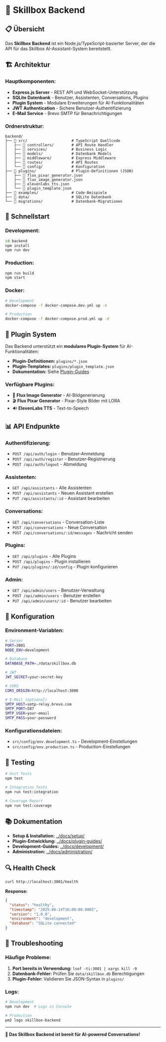 # 🔧 Skillbox Backend

## 📋 Übersicht

Das **Skillbox Backend** ist ein Node.js/TypeScript-basierter Server, der die API für das Skillbox AI-Assistant-System bereitstellt.

## 🏗️ Architektur

### **Hauptkomponenten:**
- **Express.js Server** - REST API und WebSocket-Unterstützung
- **SQLite Datenbank** - Benutzer, Assistenten, Conversations, Plugins
- **Plugin System** - Modulare Erweiterungen für AI-Funktionalitäten
- **JWT Authentication** - Sichere Benutzer-Authentifizierung
- **E-Mail Service** - Brevo SMTP für Benachrichtigungen

### **Ordnerstruktur:**
```
backend/
├── 📁 src/                    # TypeScript Quellcode
│   ├── 📁 controllers/        # API Route Handler
│   ├── 📁 services/           # Business Logic
│   ├── 📁 models/             # Datenbank Models
│   ├── 📁 middleware/         # Express Middleware
│   ├── 📁 routes/             # API Routes
│   └── 📁 config/             # Konfiguration
├── 📁 plugins/                # Plugin-Definitionen (JSON)
│   ├── 📄 flux_pixar_generator.json
│   ├── 📄 flux_image_generator.json
│   ├── 📄 elevenlabs_tts.json
│   └── 📄 plugin_template.json
├── 📁 examples/               # Code-Beispiele
├── 📁 data/                   # SQLite Datenbank
└── 📁 migrations/             # Datenbank-Migrationen
```

## 🚀 Schnellstart

### **Development:**
```bash
cd backend
npm install
npm run dev
```

### **Production:**
```bash
npm run build
npm start
```

### **Docker:**
```bash
# Development
docker-compose -f docker-compose.dev.yml up -d

# Production  
docker-compose -f docker-compose.prod.yml up -d
```

## 🔌 Plugin System

Das Backend unterstützt ein **modulares Plugin-System** für AI-Funktionalitäten:

- **Plugin-Definitionen:** `plugins/*.json`
- **Plugin-Templates:** `plugins/plugin_template.json`
- **Dokumentation:** Siehe [Plugin-Guides](../docs/plugin-guides/)

### **Verfügbare Plugins:**
- 🎨 **Flux Image Generator** - AI-Bildgenerierung
- 🎬 **Flux Pixar Generator** - Pixar-Style Bilder mit LORA
- 🔊 **ElevenLabs TTS** - Text-to-Speech

## 📊 API Endpunkte

### **Authentifizierung:**
- `POST /api/auth/login` - Benutzer-Anmeldung
- `POST /api/auth/register` - Benutzer-Registrierung
- `POST /api/auth/logout` - Abmeldung

### **Assistenten:**
- `GET /api/assistants` - Alle Assistenten
- `POST /api/assistants` - Neuen Assistant erstellen
- `PUT /api/assistants/:id` - Assistant bearbeiten

### **Conversations:**
- `GET /api/conversations` - Conversation-Liste
- `POST /api/conversations` - Neue Conversation
- `POST /api/conversations/:id/messages` - Nachricht senden

### **Plugins:**
- `GET /api/plugins` - Alle Plugins
- `POST /api/plugins` - Plugin installieren
- `PUT /api/plugins/:id/config` - Plugin konfigurieren

### **Admin:**
- `GET /api/admin/users` - Benutzer-Verwaltung
- `POST /api/admin/users` - Benutzer erstellen
- `PUT /api/admin/users/:id` - Benutzer bearbeiten

## 🔧 Konfiguration

### **Environment-Variablen:**
```bash
# Server
PORT=3001
NODE_ENV=development

# Database
DATABASE_PATH=./data/skillbox.db

# JWT
JWT_SECRET=your-secret-key

# CORS
CORS_ORIGIN=http://localhost:3000

# E-Mail (optional)
SMTP_HOST=smtp-relay.brevo.com
SMTP_PORT=587
SMTP_USER=your-email
SMTP_PASS=your-password
```

### **Konfigurationsdateien:**
- `src/config/env.development.ts` - Development-Einstellungen
- `src/config/env.production.ts` - Production-Einstellungen

## 🧪 Testing

```bash
# Unit Tests
npm test

# Integration Tests
npm run test:integration

# Coverage Report
npm run test:coverage
```

## 📚 Dokumentation

- **Setup & Installation:** [../docs/setup/](../docs/setup/)
- **Plugin-Entwicklung:** [../docs/plugin-guides/](../docs/plugin-guides/)
- **Development-Guides:** [../docs/development/](../docs/development/)
- **Administration:** [../docs/administration/](../docs/administration/)

## 🔍 Health Check

```bash
curl http://localhost:3001/health
```

**Response:**
```json
{
  "status": "healthy",
  "timestamp": "2025-06-14T16:00:00.000Z",
  "version": "1.0.0",
  "environment": "development",
  "database": "SQLite connected"
}
```

## 🐛 Troubleshooting

### **Häufige Probleme:**
1. **Port bereits in Verwendung:** `lsof -ti:3001 | xargs kill -9`
2. **Datenbank-Fehler:** Prüfen Sie `data/skillbox.db` Berechtigungen
3. **Plugin-Fehler:** Validieren Sie JSON-Syntax in `plugins/`

### **Logs:**
```bash
# Development
npm run dev  # Logs in Console

# Production
pm2 logs skillbox-backend
```

---

**🚀 Das Skillbox Backend ist bereit für AI-powered Conversations!** 